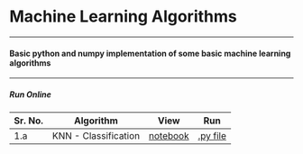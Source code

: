 # Machine Learning Algorithms

-------------
#### Basic python and numpy implementation of some basic machine learning algorithms

---------------
##### Run Online

| Sr. No. | Algorithm            | View                                                                                                                                      | Run                                                               |
| ------- | -------------------- | ----------------------------------------------------------------------------------------------------------------------------------------- | ----------------------------------------------------------------- |
| 1.a     | KNN - Classification | [notebook](https://nbviewer.jupyter.org/github/veb-101/Machine-Learning-Algorithms/blob/master/K-Nearest%20Neigbors/KNN-Classifier.ipynb) | [.py file](https://repl.it/@VaibhavSingh4/1a-k-NN-classification) |
